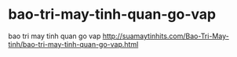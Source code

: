 # bao-tri-may-tinh-quan-go-vap
bao tri may tinh quan go vap http://suamaytinhits.com/Bao-Tri-May-tinh/bao-tri-may-tinh-quan-go-vap.html
